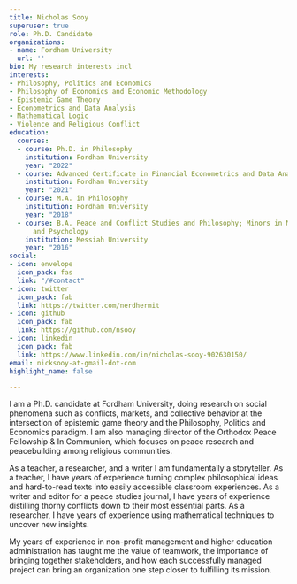 ```yaml
---
title: Nicholas Sooy
superuser: true
role: Ph.D. Candidate
organizations:
- name: Fordham University
  url: ''
bio: My research interests incl
interests:
- Philosophy, Politics and Economics
- Philosophy of Economics and Economic Methodology
- Epistemic Game Theory
- Econometrics and Data Analysis
- Mathematical Logic
- Violence and Religious Conflict
education:
  courses:
  - course: Ph.D. in Philosophy
    institution: Fordham University
    year: "2022"
  - course: Advanced Certificate in Financial Econometrics and Data Analysis
    institution: Fordham University
    year: "2021"
  - course: M.A. in Philosophy
    institution: Fordham University
    year: "2018"
  - course: B.A. Peace and Conflict Studies and Philosophy; Minors in Mathematics
      and Psychology
    institution: Messiah University
    year: "2016"
social:
- icon: envelope
  icon_pack: fas
  link: "/#contact"
- icon: twitter
  icon_pack: fab
  link: https://twitter.com/nerdhermit
- icon: github
  icon_pack: fab
  link: https://github.com/nsooy
- icon: linkedin
  icon_pack: fab
  link: https://www.linkedin.com/in/nicholas-sooy-902630150/
email: nicksooy-at-gmail-dot-com
highlight_name: false

---
```

I am a Ph.D. candidate at Fordham University, doing research on social phenomena such as conflicts, markets, and collective behavior at the intersection of epistemic game theory and the Philosophy, Politics and Economics paradigm. I am also managing director of the Orthodox Peace Fellowship & In Communion, which focuses on peace research and peacebuilding among religious communities.  
  
As a teacher, a researcher, and a writer I am fundamentally a storyteller. As a teacher, I have years of experience turning complex philosophical ideas and hard-to-read texts into easily accessible classroom experiences. As a writer and editor for a peace studies journal, I have years of experience distilling thorny conflicts down to their most essential parts. As a researcher, I have years of experience using mathematical techniques to uncover new insights.  
  
My years of experience in non-profit management and higher education administration has taught me the value of teamwork, the importance of bringing together stakeholders, and how each successfully managed project can bring an organization one step closer to fulfilling its mission.